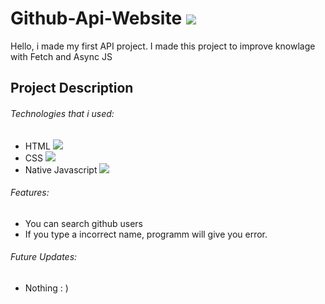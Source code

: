 # Github-Api-Website ![](https://img.shields.io/badge/github--api--website-v1.0.0--stable-blue)

Hello, i made my first API project. I made this project to improve knowlage with Fetch and Async JS

## Project Description

###### Technologies that i used:

- HTML <img src = "https://img.shields.io/badge/HTML5-E34F26?style=for-the-badge&logo=html5&logoColor=white">
- CSS  <img src ="https://img.shields.io/badge/CSS3-1572B6?style=for-the-badge&logo=css3&logoColor=white">
- Native Javascript <img src ="https://img.shields.io/badge/JavaScript-323330?style=for-the-badge&logo=javascript&logoColor=F7DF1E">

###### Features:

- You can search github users
- If you type a incorrect name, programm will give you error.

###### Future Updates:

- Nothing : )
